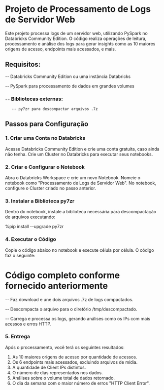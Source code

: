 # Projeto de Processamento de Logs de Servidor Web

Este projeto processa logs de um servidor web, utilizando PySpark no Databricks Community Edition. O código realiza operações de leitura, processamento e análise dos logs para gerar insights como as 10 maiores origens de acesso, endpoints mais acessados, e mais.

## Requisitos:

-- Databricks Community Edition ou uma instância Databricks

-- PySpark para processamento de dados em grandes volumes

### -- Bibliotecas externas:
       -- py7zr para descompactar arquivos .7z

## Passos para Configuração

### 1. Criar uma Conta no Databricks
Acesse Databricks Community Edition e crie uma conta gratuita, caso ainda não tenha.
Crie um Cluster no Databricks para executar seus notebooks.

### 2. Criar e Configurar o Notebook
Abra o Databricks Workspace e crie um novo Notebook.
Nomeie o notebook como "Processamento de Logs de Servidor Web".
No notebook, configure o Cluster criado no passo anterior.

### 3. Instalar a Biblioteca py7zr
Dentro do notebook, instale a biblioteca necessária para descompactação de arquivos executando:

%pip install --upgrade py7zr

### 4. Executar o Código
Copie o código abaixo no notebook e execute célula por célula. O código faz o seguinte:

# Código completo conforme fornecido anteriormente

-- Faz download e une dois arquivos .7z de logs compactados.

-- Descompacta o arquivo para o diretório /tmp/descompactado.

-- Carrega e processa os logs, gerando análises como os IPs com mais acessos e erros HTTP.

### 5. Entrega
Após o processamento, você terá os seguintes resultados:

1. As 10 maiores origens de acesso por quantidade de acessos.
2. Os 6 endpoints mais acessados, excluindo arquivos de mídia.
3. A quantidade de Client IPs distintos.
4. O número de dias representados nos dados.
5. Análises sobre o volume total de dados retornado.
6. O dia da semana com o maior número de erros "HTTP Client Error".
